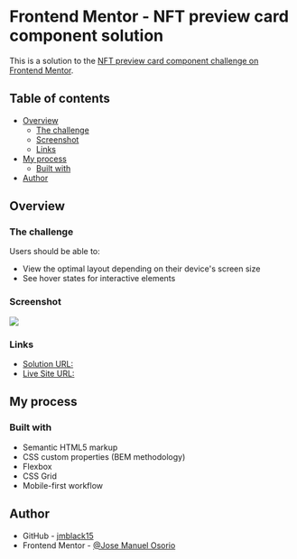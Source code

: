 # Frontend Mentor - NFT preview card component solution

This is a solution to the [NFT preview card component challenge on Frontend Mentor](https://www.frontendmentor.io/challenges/nft-preview-card-component-SbdUL_w0U).   

## Table of contents

- [Overview](#overview)
  - [The challenge](#the-challenge)
  - [Screenshot](#screenshot)
  - [Links](#links)
- [My process](#my-process)
  - [Built with](#built-with)
- [Author](#author)



## Overview

### The challenge

Users should be able to:

- View the optimal layout depending on their device's screen size
- See hover states for interactive elements

### Screenshot

![](https://i.imgur.com/397yG26.png)

### Links

- [Solution URL: ](https://github.com/jmblack15/Frontend-Mentor-nft-component)
- [Live Site URL: ](https://jmblack15.github.io/Frontend-Mentor-nft-component/)

## My process

### Built with

- Semantic HTML5 markup
- CSS custom properties (BEM methodology)
- Flexbox
- CSS Grid
- Mobile-first workflow

## Author

- GitHub - [jmblack15](https://github.com/jmblack15)
- Frontend Mentor - [@Jose Manuel Osorio](https://www.frontendmentor.io/profile/jmblack15)


